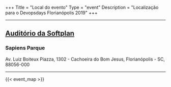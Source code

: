 +++
Title = "Local do evento"
Type = "event"
Description = "Localização para o Devopsdays Florianópolis 2019"
+++

<div class = "row">
  <div class = "col">
    <hr />
    <h2><a href="https://www.softplan.com.br/contato/">Auditório da Softplan</a></h2>
    <h3>Sapiens Parque</h3>
    Av. Luiz Boiteux Piazza, 1302 - Cachoeira do Bom Jesus, Florianópolis - SC, 88056-000
    <hr />
  </div>
</div>

{{< event_map >}}

<p></p>
